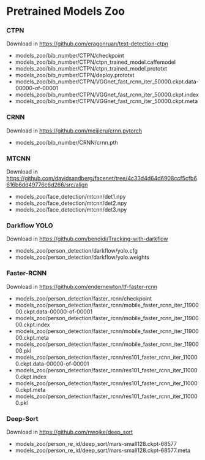 # Pretrained Models Zoo

### CTPN 
Download in https://github.com/eragonruan/text-detection-ctpn
- models_zoo/bib_number/CTPN/checkpoint
- models_zoo/bib_number/CTPN/ctpn_trained_model.caffemodel
- models_zoo/bib_number/CTPN/ctpn_trained_model.prototxt
- models_zoo/bib_number/CTPN/deploy.prototxt
- models_zoo/bib_number/CTPN/VGGnet_fast_rcnn_iter_50000.ckpt.data-00000-of-00001
- models_zoo/bib_number/CTPN/VGGnet_fast_rcnn_iter_50000.ckpt.index
- models_zoo/bib_number/CTPN/VGGnet_fast_rcnn_iter_50000.ckpt.meta

### CRNN
Download in https://github.com/meijieru/crnn.pytorch
- models_zoo/bib_number/CRNN/crnn.pth

### MTCNN
Download in https://github.com/davidsandberg/facenet/tree/4c33d4d64d6908ccf5cfb6616b6dd49776c6d266/src/align
- models_zoo/face_detection/mtcnn/det1.npy
- models_zoo/face_detection/mtcnn/det2.npy
- models_zoo/face_detection/mtcnn/det3.npy

### Darkflow YOLO
Download in https://github.com/bendidi/Tracking-with-darkflow
- models_zoo/person_detection/darkflow/yolo.cfg
- models_zoo/person_detection/darkflow/yolo.weights

### Faster-RCNN
Download in https://github.com/endernewton/tf-faster-rcnn
- models_zoo/person_detection/faster_rcnn/checkpoint
- models_zoo/person_detection/faster_rcnn/mobile_faster_rcnn_iter_1190000.ckpt.data-00000-of-00001
- models_zoo/person_detection/faster_rcnn/mobile_faster_rcnn_iter_1190000.ckpt.index
- models_zoo/person_detection/faster_rcnn/mobile_faster_rcnn_iter_1190000.ckpt.meta
- models_zoo/person_detection/faster_rcnn/mobile_faster_rcnn_iter_1190000.pkl
- models_zoo/person_detection/faster_rcnn/res101_faster_rcnn_iter_110000.ckpt.data-00000-of-00001
- models_zoo/person_detection/faster_rcnn/res101_faster_rcnn_iter_110000.ckpt.index
- models_zoo/person_detection/faster_rcnn/res101_faster_rcnn_iter_110000.ckpt.meta
- models_zoo/person_detection/faster_rcnn/res101_faster_rcnn_iter_110000.pkl

### Deep-Sort
Download in https://github.com/nwojke/deep_sort
- models_zoo/person_re_id/deep_sort/mars-small128.ckpt-68577
- models_zoo/person_re_id/deep_sort/mars-small128.ckpt-68577.meta

